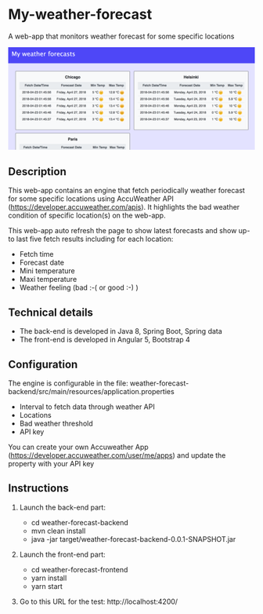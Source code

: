 # My-weather-forecast
A web-app that monitors weather forecast for some specific locations

 ![alt text](https://raw.githubusercontent.com/pascalh90/my-weather-forecast/master/screenshot-ui.jpg)
 
## Description

This web-app contains an engine that fetch periodically weather forecast for some specific locations using AccuWeather API (https://developer.accuweather.com/apis).
It highlights the bad weather condition of specific location(s) on the web-app.

This web-app auto refresh the page to show latest forecasts and show up-to last five fetch results including for each location:
  - Fetch time
  - Forecast date
  - Mini temperature
  - Maxi temperature
  - Weather feeling (bad :-( or good :-) ) 
  
## Technical details

- The back-end is developed in Java 8, Spring Boot, Spring data
- The front-end is developed in Angular 5, Bootstrap 4

## Configuration

The engine is configurable in the file: weather-forecast-backend/src/main/resources/application.properties
  - Interval to fetch data through weather API 
  - Locations
  - Bad weather threshold
  - API key
 
 You can create your own Accuweather App (https://developer.accuweather.com/user/me/apps) and update the property with your API key
  
## Instructions

1. Launch the back-end part:

   - cd weather-forecast-backend
   - mvn clean install
   - java -jar target/weather-forecast-backend-0.0.1-SNAPSHOT.jar
   

2. Launch the front-end part:

   - cd weather-forecast-frontend
   - yarn install
   - yarn start

3. Go to this URL for the test: http://localhost:4200/ 


